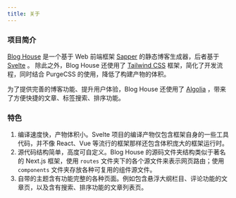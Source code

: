 ```yaml
---
title: 关于
---
```


### 项目简介

[Blog House](https://github.com/darkyzhou/blog-house) 是一个基于 Web 前端框架 [Sapper](https://sapper.svelte.dev/) 的静态博客生成器，后者基于 [Svelte](https://svelte.dev/) 。
除此之外，Blog House 还使用了 [Tailwind CSS](https://tailwindcss.com/) 框架，简化了开发流程，同时结合 PurgeCSS 的使用，降低了构建产物的体积。

为了提供完善的博客功能、提升用户体验，Blog House 还使用了 [Algolia](https://www.algolia.com/) ，带来了方便快捷的文章、标签搜索、排序功能。

### 特色

1. 编译速度快，产物体积小。Svelte 项目的编译产物仅包含框架自身的一些工具代码，并不像 React、Vue 等流行的框架那样还包含体积庞大的框架运行时。
2. 源代码结构简单，高度可自定义。Blog House 的源码文件夹结构类似于著名的 Next.js 框架，使用 `routes` 文件夹下的各个源文件来表示网页路由；使用 `components` 文件夹存放各种可复用的组件源文件。
3. 自带的主题含有功能完整的各种页面。例如包含悬浮大纲栏目、评论功能的文章页，以及含有搜索、排序功能的文章列表页。
